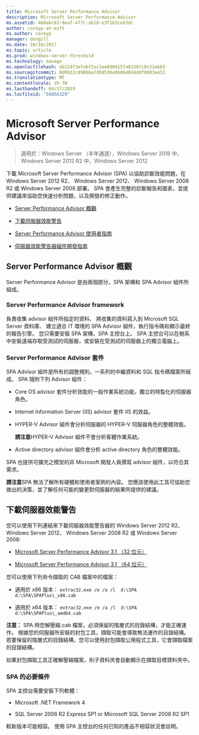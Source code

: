 ```yaml
---
title: Microsoft Server Performance Advisor
description: Microsoft Server Performance Advisor
ms.assetid: 468ebcb3-9eaf-477c-ab10-e3f1b3ce63dc
author: coreyp-at-msft
ms.author: coreyp
manager: dongill
ms.date: 10/16/2017
ms.topic: article
ms.prod: windows-server-threshold
ms.technology: manage
ms.openlocfilehash: ab124f3efabf2ac3ae8904157a81587c0c21ebb5
ms.sourcegitcommit: 0d0b32c8986ba7db9536e0b8648d4ddf9b03e452
ms.translationtype: MT
ms.contentlocale: zh-TW
ms.lasthandoff: 04/17/2019
ms.locfileid: "59856329"
---
```

# <a name="microsoft-server-performance-advisor"></a>Microsoft Server Performance Advisor

>適用於：Windows Server （半年通道），Windows Server 2016 中，Windows Server 2012 R2 中，Windows Server 2012

下載 Microsoft Server Performance Advisor (SPA) 以協助診斷效能問題，在 Windows Server 2012 R2、 Windows Server 2012、 Windows Server 2008 R2 或 Windows Server 2008 部署。 SPA 會產生完整的診斷報告和圖表，並提供建議來協助您快速分析問題，以及開發的修正動作。

-   [Server Performance Advisor 概觀](#bkmk-aboutspa)

-   [下載伺服器效能警告](#bkmk-downloadspa)

-   [Server Performance Advisor 使用者指南](server-performance-advisor-users-guide.md)

-   [伺服器效能警告器組件開發指南](server-performance-advisor-pack-development-guide.md)

## <a href="" id="bkmk-aboutspa"></a>Server Performance Advisor 概觀

Server Performance Advisor 是由兩個部分，SPA 架構和 SPA Advisor 組件所組成。

### <a name="the-server-performance-advisor-framework"></a>Server Performance Advisor framework

負責收集 advisor 組件所指定的資料、 將收集的資料寫入到 Microsoft SQL Server 資料庫、 建立適合 IT 環境的 SPA Advisor 組件，執行指令碼和顯示最終的報告引擎。 您只需要安裝 SPA 架構，SPA 主控台上。 SPA 主控台可以在樹系中安裝遠端存取受測試的伺服器，或安裝在受測試的伺服器上的獨立電腦上。

### <a name="server-performance-advisor-packs"></a>Server Performance Advisor 套件

SPA Advisor 組件是所有的調整規則，一系列的中繼資料和 SQL 指令碼檔案所組成。 SPA 隨附下列 Advisor 組件：

-   Core OS advisor 套件分析效能的一般作業系統功能，獨立的特製化的伺服器角色。

-   Internet Information Server (IIS) advisor 套件 IIS 的效益。

-   HYPER-V Advisor 組件會分析伺服器的 HYPER-V 伺服器角色的整體效能。

    **請注意**HYPER-V Advisor 組件不會分析客體作業系統。

     

-   Active directory advisor 組件會分析 active directory 角色的整體效能。

SPA 也提供可擴充之模型的非 Microsoft 開發人員撰寫 advisor 組件，以符合其需求。

**請注意**SPA 無法了解所有硬體和使用者案例的內容。 您應該使用此工具可協助您做出的決策，並了解任何可能的變更對伺服器的結果所提供的建議。

 

## <a href="" id="bkmk-downloadspa"></a>下載伺服器效能警告


您可以使用下列連結來下載伺服器效能警告器的 Windows Server 2012 R2、 Windows Server 2012、 Windows Server 2008 R2 或 Windows Server 2008:

-   [Microsoft Server Performance Advisor 3.1 （32 位元）](https://go.microsoft.com/fwlink/p/?linkid=327751)

-   [Microsoft Server Performance Advisor 3.1 （64 位元）](https://go.microsoft.com/fwlink/p/?linkid=327752)

您可以使用下列命令擷取的 CAB 檔案中的檔案：

-   適用於 x86 版本： `extrac32.exe /e /a /l  d:\SPA   d:\SPA\SPAPlus\_x86.cab`

-   適用於 x64 版本： `extrac32.exe /e /a /l  d:\SPA   d:\SPA\SPAPlus\_amd64.cab`

**注意：** SPA 時您解壓縮.cab 檔案，必須保留的階層式的目錄結構，才能正確運作。 根據您的伺服器所安裝的封包工具，擷取可能會導致無法運作的目錄結構。 若要保留的階層式的目錄結構，您可以使用封包擷取公用程式工具，它會擷取檔案的目錄結構。

如果封包擷取工具正確解壓縮檔案，則子資料夾會自動顯示在擷取目標資料夾中。

### <a name="spa-prerequisites"></a>SPA 的必要條件

SPA 主控台需要安裝下列軟體：

-   Microsoft .NET Framework 4

-   SQL Server 2008 R2 Express SP1 or Microsoft SQL Server 2008 R2 SP1

較新版本可能相容。 使用 SPA 主控台的任何已知的產品不相容狀況會註明。
